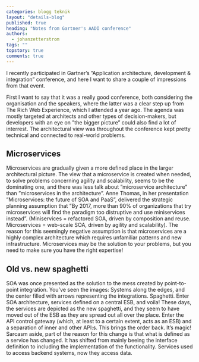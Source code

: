```yaml
---
categories: blogg teknik
layout: "details-blog"
published: true
heading: "Notes from Gartner's AADI conference"
authors: 
  - johanzetterstrom
tags: ""
topstory: true
comments: true
---
```


I recently participated in Gartner’s ”Application architecture, development & integration” conference, and here I want to share a couple of impressions from that event.

First I want to say that it was a really good conference, both considering the organisation and the speakers, where the latter was a clear step up from The Rich Web Experience, which I attended a year ago. The agenda was mostly targeted at architects and other types of decision-makers, but developers with an eye on ”the bigger picture” could also find a lot of interrest. The architectural view was throughout the conference kept pretty technical and connected to real-world problems.

## Microservices
Microservices are gradually given a more defined place in the larger architectural picture. The view that a microservice is created when needed, to solve problems concerning agility and scalability, seems to be the dominating one, and there was less talk about ”microservice architecture” than ”microservices in the architecture”. Anne Thomas, in her presentation ”Microservices: the future of SOA and PaaS”, delivered the strategic planning assumption that ”By 2017, more than 90% of organizations that try microservices will find the paradigm too distruptive and use miniservices instead”. (Miniservices = refactored SOA, driven by composition and reuse. Microservices = web-scale SOA, driven by agility and scalability). The reason for this seemingly negative assumption is that microservices are a highly complex architecture which requires unfamiliar patterns and new infrastructure. Microservices may be the solution to your problems, but you need to make sure you have the right expertise!

## Old vs. new spaghetti
SOA was once presented as the solution to the mess created by point-to-point integration. You’ve seen the images: Systems along the edges, and the center filled with arrows representing the integrations. Spaghetti. Enter SOA architecture, services defined on a central ESB, and voila! These days, the services are depicted as the new spaghetti, and they seem to have moved out of the ESB as they are spread out all over the place. Enter the API control gateway (which, at least to a certain extent, acts as an ESB) and a separation of inner and other API:s. This brings the order back. It’s magic! Sarcasm aside, part of the reason for this change is that what is defined as a service has changed.  It has shifted from mainly beeing the interface definition to including the implementation of the functionality. Services used to access backend systems, now they access data.
